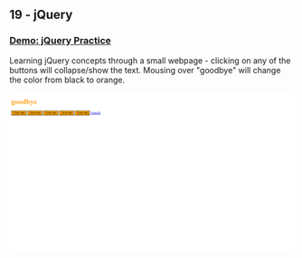 ## 19 - jQuery

### [Demo: jQuery Practice](https://replit.com/@gdbecker/jQueryPractice)

Learning jQuery concepts through a small webpage - clicking on any of the buttons will collapse/show the text. Mousing over "goodbye" will change the color from black to orange.

!["Page"](./Page.png)

